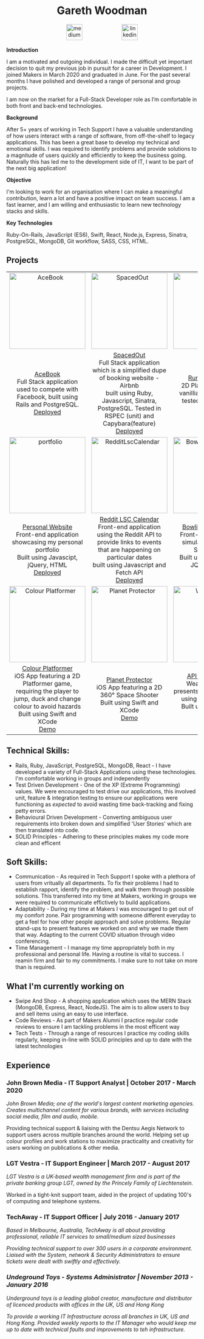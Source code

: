 <h1 align="center">Gareth Woodman</h1>
<p align="center">
<a href="https://medium.com/@garethwoodman" target="_blank">
<img src="https://i.ibb.co/YBC9r8c/medium.png" alt="medium" hspace="50" height="42" width="42"></a>
<a href="https://www.linkedin.com/in/gareth-woodman-4b670985/" target="_blank">
<img src="https://i.ibb.co/Vt9MR4t/linkedincircle.png" alt="linkedin" hspace="50" height="42" width="42"></a></p>

<div align="center">

</div>

**Introduction**

I am a motivated and outgoing individual. I made the difficult yet important decision to quit my previous job in pursuit for a career in Development. I joined Makers in March 2020 and graduated in June. For the past several months I have polished and developed a range of personal and group projects. 

I am now on the market for a Full-Stack Developer role as I’m comfortable in both front and back-end technologies.

**Background**

After 5+ years of working in Tech Support I have a valuable understanding of how users interact with a range of software, from off-the-shelf to legacy applications. This has been a great base to develop my technical and emotional skills. I was required to identify problems and provide solutions to a magnitude of users quickly and efficiently to keep the business going. Naturally this has led me to the development side of IT, I want to be part of the next big application!

**Objective**

I'm looking to work for an organisation where I can make a meaningful contribution, learn a lot and have a positive impact on team success. I am a fast learner, and I am willing and enthusiastic to learn new technology stacks and skills.

**Key Technologies**

Ruby-On-Rails, JavaScript (ES6), Swift, React, Node.js, Express, Sinatra, PostgreSQL, MongoDB, Git workflow, SASS, CSS, HTML.

## Projects

<div align="center">




|                  |                       |                        |
| :---------------: | :-------------------: | :--------------------: | 
| <a href="https://github.com/GarethWoodman/acebook-HoneyBunnies" target="blank"><img width="200" src="https://i.ibb.co/nDGf6gf/Screenshot-2020-09-25-at-14-07-14.png" alt="AceBook" border="0"/></a> | <a href="https://github.com/GarethWoodman/Makersbnb" target="blank"><img width="200" src="https://i.ibb.co/Zhm4rQW/spacedout.png" alt="SpacedOut" border="0" /></a> | <a href="https://github.com/GarethWoodman/Covid_Game" target="blank"><img width="200" src="https://i.ibb.co/N9z6yH2/Screenshot-2020-09-25-at-14-17-12.png" alt="spacedout" border="0" /></a> |
|   [AceBook](https://github.com/GarethWoodman/acebook-HoneyBunnies)<br>Full Stack application used to compete with Facebook, built using Rails and PostgreSQL.<br>[Deployed](https://acebook-honeybunnies.herokuapp.com/) |  [SpacedOut](https://github.com/GarethWoodman/Makersbnb)<br>Full Stack application which is a simplified dupe of booking website - Airbnb<br>built using Ruby, Javascript, Sinatra, PostgreSQL. Tested in RSPEC (unit) and Capybara(feature)<br>[Deployed](https://spacedout-makers-bnb.herokuapp.com/) | [Run-Brois-Run!](https://github.com/GarethWoodman/Covid_Game) <br>2D Platformer built in vanillia JavaScript and tested with Jasmine. <br> [Deployed](https://run-boris-run.netlify.app/)|
|<a href="https://github.com/GarethWoodman/GarethWoodman.github.io" target="blank"><img width="200" src="https://i.ibb.co/rHckn5W/Screenshot-2020-09-25-at-14-32-37.png" alt="portfolio" border="0" /></a> | <a href="https://github.com/GarethWoodman/reddit_lsc_calendar" target="blank"><img width="200" src="https://i.ibb.co/njyJsHM/Screenshot-2020-09-25-at-14-38-22.png" alt="RedditLscCalendar" border="0" /></a> |<a href="https://github.com/GarethWoodman/bowling-challenge" target="blank"><img width="200" src="https://i.ibb.co/MR5P0xk/Screenshot-2020-09-25-at-14-41-16.png" alt="BowlingScoreBoard" border="0" /></a> | 
|    [Personal Website](https://github.com/GarethWoodman/GarethWoodman.github.io)<br>Front-end application showcasing my personal portfolio<br>Built using Javascipt, jQuery, HTML<br>[Deployed](https://garethwoodman.github.io/) |  [Reddit LSC Calendar](https://github.com/GarethWoodman/reddit_lsc_calendar) <br>Front-end application using the Reddit API to provide links to events that are happening on particular dates<br>built using Javascript and Fetch API<br>[Deployed](https://reddit-lsc-calendar.herokuapp.com/)  |   [Bowling ScoreBoard](https://github.com/GarethWoodman/bowling-challenge) <br>Front-end application simulating a Bowling Score board<br>Built using JavaScript, JQuery, HTML <br>[Deployed](https://garethwoodman.github.io/bowling-challenge/)  |
| <a href="https://github.com/GarethWoodman/Colour_Platformer" target="blank"><img width="200" src="https://i.ibb.co/56n9h26/image1.png" alt="Colour Platformer" border="0"/></a> | <a href="https://github.com/GarethWoodman/planetProtector" target="blank"><img width="200" src="https://i.ibb.co/0JhfMsn/image0.png" alt="Planet Protector" border="0"/></a> | <a href="https://github.com/GarethWoodman/weather_app" target="blank"><img width="200" src="https://miro.medium.com/max/700/1*x-o7lNrkBSvz5qQ6oYWY_A.png" alt="Weather App" border="0"/></a>
| [Colour Platformer](https://github.com/GarethWoodman/Colour_Platformer)<br>iOS App featuring a 2D Platformer game, requiring the player to jump, duck and change colour to avoid hazards<br>Built using Swift and XCode<br>[Demo](https://streamable.com/j6d8cr) | [Planet Protector](https://github.com/GarethWoodman/planetProtector)<br>iOS App featuring a 2D 360° Space Shooter<br>Built using Swift and XCode<br>[Demo](https://streamable.com/xbcisv) | [API Weather App](https://github.com/GarethWoodman/weather_app) <br>Weather App that presents live weather data using a 3rd party API<br> Built using React and Fetch API <br>[Deployed](https://garethwoodman-weather-app.netlify.app/)

</div>

## Technical Skills:
- Rails, Ruby, JavaScript, PostgreSQL, MongoDB, React - I have developed a variety of Full-Stack Applications using these technologies. I'm comfortable working in groups and independently
- Test Driven Development - One of the XP (Extreme Programming) values. We were encouraged to test drive our applications, this involved unit, feature & integration testing to ensure our applications were functioning as *expected* to avoid wasting time back-tracking and fixing petty errors.
- Behavioural Driven Development - Converting ambiguous user requirements into broken down and simplified 'User Stories' which are then translated into code.
- SOLID Principles - Adhering to these principles makes my code more clean and efficent

## Soft Skills:
- Communication - As required in Tech Support I spoke with a plethora of users from vritually all departments. To fix their problems I had to establish rapport, identify the problem, and walk them through possible solutions. This transferred into my time at Makers, working in groups we were required to communicate effictively to build applications. 
- Adaptability - During my time at Makers I was encouraged to get out of my comfort zone. Pair programming with someone different everyday to get a feel for how other people approach and solve problems. Regular stand-ups to present features we worked on and why we made them that way. Adapting to the current COVID situation through video conferencing.
- Time Management - I manage my time appropriately both in my professional and personal life. Having a routine is vital to success. I reamin firm and fair to my commitments. I make sure to not take on more than is required. 

## What I'm currently working on
- Swipe And Shop - A shopping application which uses the MERN Stack (MongoDB, Express, React, NodeJS). The aim is to allow users to buy and sell items using an easy to use interface. 
- Code Reviews - As part of Makers Alumni I practice regular code reviews to ensure I am tackling problems in the most efficent way
- Tech Tests - Through a range of resources I practice my coding skills regularly, keeping in-line with SOLID principles and up to date with the latest technologies

## Experience
### John Brown Media - IT Support Analyst | October 2017 - March 2020
<em>John Brown Media; one of the world's largest content marketing agencies. Creates multichannel content for various brands, with services including social media, film and audio, mobile.</em>

Providing technical support & liaising with the Dentsu Aegis Network to support users across multiple branches around the world. Helping set up colour profiles and work stations to maximize practicality and creativity for users working on publications & other media.

### LGT Vestra - IT Support Engineer | March 2017 - August 2017
<em>LGT Vestra is a UK-based wealth management firm and is part of the private banking group LGT, owned by the Princely Family of Liechtenstein.</em>

Worked in a tight-knit support team, aided in the project of updating 100's of computing and telephone systems. 

### TechAway - IT Support Officer | July 2016 - January 2017
<em>Based in Melbourne, Australia, TechAway is all about providing professional, reliable IT services to small/medium sized 
businesses

Providing technical support to over 300 users in a corporate environment. Liaised with the System, network & Security Administrators to ensure tickets were dealt with swiftly and effectively.

### Undeground Toys - Systems Administrator | November 2013 - January 2016
<em>Underground toys is a leading global creator, manufacture and distributor of licenced products with offices in the UK, US and Hong Kong</em>

To provide a working IT Infrastructure across all branches in UK, US and Hong Kong. Provided weekly reports to the IT Manager who would keep me up to date with technical faults and improvements to teh infrastructure.


  
  


